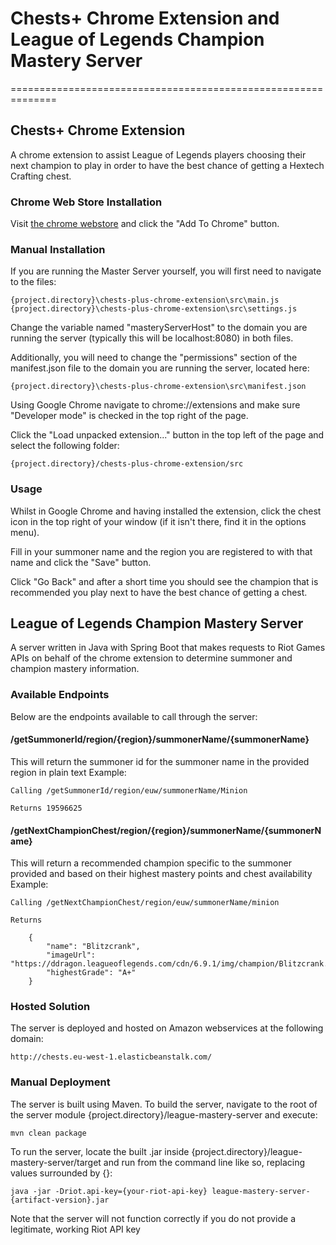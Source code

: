 # Chests+ Chrome Extension and League of Legends Champion Mastery Server #
==============================================================

## Chests+ Chrome Extension ##
A chrome extension to assist League of Legends players choosing their next champion to play in order to have the best chance of getting a Hextech Crafting chest.

### Chrome Web Store Installation ###
Visit [the chrome webstore](https://chrome.google.com/webstore/detail/chests%20/mdcgedghcdekikfiipnlgniigddifpnf) and click the "Add To Chrome" button.

### Manual Installation ###
If you are running the Master Server yourself, you will first need to navigate to the files:

	{project.directory}\chests-plus-chrome-extension\src\main.js
	{project.directory}\chests-plus-chrome-extension\src\settings.js

Change the variable named "masteryServerHost" to the domain you are running the server (typically this will be localhost:8080) in both files.

Additionally, you will need to change the "permissions" section of the manifest.json file to the domain you are running the server, located here:

	{project.directory}\chests-plus-chrome-extension\src\manifest.json

Using Google Chrome navigate to chrome://extensions and make sure "Developer mode" is checked in the top right of the page.

Click the "Load unpacked extension..." button in the top left of the page and select the following folder:

	{project.directory}/chests-plus-chrome-extension/src

### Usage ####
Whilst in Google Chrome and having installed the extension, click the chest icon in the top right of your window (if it isn't there, find it in the options menu).

Fill in your summoner name and the region you are registered to with that name and click the "Save" button.

Click "Go Back" and after a short time you should see the champion that is recommended you play next to have the best chance of getting a chest.

## League of Legends Champion Mastery Server ##
A server written in Java with Spring Boot that makes requests to Riot Games APIs on behalf of the chrome extension to determine summoner and champion mastery information.

### Available Endpoints ###
Below are the endpoints available to call through the server:

#### /getSummonerId/region/{region}/summonerName/{summonerName} ####
This will return the summoner id for the summoner name in the provided region in plain text
Example: 

	Calling /getSummonerId/region/euw/summonerName/Minion
	
	Returns 19596625
	
#### /getNextChampionChest/region/{region}/summonerName/{summonerName} ####
This will return a recommended champion specific to the summoner provided and based on their highest mastery points and chest availability
Example:

	Calling /getNextChampionChest/region/euw/summonerName/minion
	
	Returns
	
```
	{
		"name": "Blitzcrank",
		"imageUrl": "https://ddragon.leagueoflegends.com/cdn/6.9.1/img/champion/Blitzcrank.png",
		"highestGrade": "A+"
	}
```

### Hosted Solution ###
The server is deployed and hosted on Amazon webservices at the following domain:

	http://chests.eu-west-1.elasticbeanstalk.com/

### Manual Deployment ###
The server is built using Maven. To build the server, navigate to the root of the server module {project.directory}/league-mastery-server and execute:

	mvn clean package

To run the server, locate the built .jar inside {project.directory}/league-mastery-server/target and run from the command line like so, replacing values surrounded by {}:

	java -jar -Driot.api-key={your-riot-api-key} league-mastery-server-{artifact-version}.jar

Note that the server will not function correctly if you do not provide a legitimate, working Riot API key

